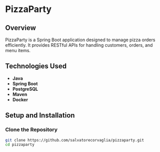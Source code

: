 # PizzaParty

## Overview
PizzaParty is a Spring Boot application designed to manage pizza orders efficiently. It provides RESTful APIs for handling customers, orders, and menu items.


## Technologies Used
- **Java**
- **Spring Boot**
- **PostgreSQL**
- **Maven**
- **Docker**

## Setup and Installation
### Clone the Repository
```sh
git clone https://github.com/salvatorecorvaglia/pizzaparty.git
cd pizzaparty
